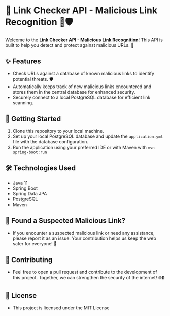 # 🚀 Link Checker API - Malicious Link Recognition 🔗🛡️

Welcome to the **Link Checker API - Malicious Link Recognition**! This API is built to help you detect and protect against malicious URLs. 🌟

## ✨ Features

- Check URLs against a database of known malicious links to identify potential threats. 🛡️
- Automatically keeps track of new malicious links encountered and stores them in the central database for enhanced security.
- Securely connect to a local PostgreSQL database for efficient link scanning.

## 🚦 Getting Started

1. Clone this repository to your local machine.
2. Set up your local PostgreSQL database and update the `application.yml` file with the database configuration.
3. Run the application using your preferred IDE or with Maven with ```mvn spring-boot:run```

## 🛠️ Technologies Used

- Java 11
- Spring Boot
- Spring Data JPA
- PostgreSQL
- Maven

## 🐛 Found a Suspected Malicious Link?
- If you encounter a suspected malicious link or need any assistance, please report it as an issue. Your contribution helps us keep the web safer for everyone! 💪

## 🤝 Contributing
- Feel free to open a pull request and contribute to the development of this project. Together, we can strengthen the security of the internet! 🌐🔒

## 📝 License
- This project is licensed under the MIT License
